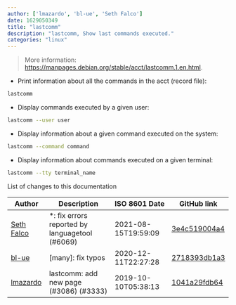 ```yaml
---
author: ['lmazardo', 'bl-ue', 'Seth Falco']
date: 1629050349
title: "lastcomm"
description: "lastcomm, Show last commands executed."
categories: "linux"
---
```

> More information: <https://manpages.debian.org/stable/acct/lastcomm.1.en.html>.

- Print information about all the commands in the acct (record file):

```bash
lastcomm
```

- Display commands executed by a given user:

```bash
lastcomm --user user
```

- Display information about a given command executed on the system:

```bash
lastcomm --command command
```

- Display information about commands executed on a given terminal:

```bash
lastcomm --tty terminal_name
```
List of changes to this documentation


Author | Description | ISO 8601 Date | GitHub link
------|-----|-----|-----
[Seth Falco](mailto:seth@falco.fun) | *: fix errors reported by languagetool (#6069) | 2021-08-15T19:59:09 | [3e4c519004a4](https://github.com/tldr-pages/tldr/commit/3e4c519004a471c861cdc609fd7239ee3355671c)
[bl-ue](mailto:54780737+bl-ue@users.noreply.github.com) | [many]: fix typos | 2020-12-11T22:27:28 | [2718393db1a3](https://github.com/tldr-pages/tldr/commit/2718393db1a358b04f94effb6a8b16e61647fb0b)
[lmazardo](mailto:luc@mazardo.com) | lastcomm: add new page (#3086) (#3333) | 2019-10-10T05:38:13 | [1041a29fdb64](https://github.com/tldr-pages/tldr/commit/1041a29fdb6445ba978f4832b1aac3a158d75b66)


